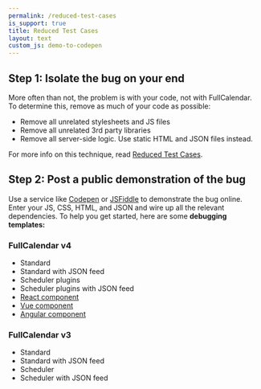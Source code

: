 ```yaml
---
permalink: /reduced-test-cases
is_support: true
title: Reduced Test Cases
layout: text
custom_js: demo-to-codepen
---
```


## Step 1: Isolate the bug on your end

More often than not, the problem is with your code, not with FullCalendar. To determine this, remove as much of your code as possible:

- Remove all unrelated stylesheets and JS files
- Remove all unrelated 3rd party libraries
- Remove all server-side logic. Use static HTML and JSON files instead.

For more info on this technique, read [Reduced Test Cases](http://css-tricks.com/reduced-test-cases/).


## Step 2: Post a public demonstration of the bug

Use a service like [Codepen](http://codepen.io/) or [JSFiddle](http://jsfiddle.net/) to demonstrate the bug online. Enter your JS, CSS, HTML, and JSON and wire up all the relevant dependencies. To help you get started, here are some **debugging templates:**

### FullCalendar v4

- <a data-codepen='{{ site.baseurl }}/docs/initialize-globals-demo'>Standard</a>
- <a data-codepen='{{ site.baseurl }}/docs/debug-json-feed'>Standard with JSON feed</a>
- <a data-codepen='{{ site.baseurl }}/docs/debug-scheduler'>Scheduler plugins</a>
- <a data-codepen='{{ site.baseurl }}/docs/debug-scheduler-json-feed'>Scheduler plugins with JSON feed</a>
- <a href='{{ site.fullcalendar_react_playground }}' target='_blank'>React component</a>
- <a href='{{ site.fullcalendar_vue_playground }}' target='_blank'>Vue component</a>
- <a href='{{ site.fullcalendar_angular_playground }}' target='_blank'>Angular component</a>

### FullCalendar v3

- <a data-codepen='{{ site.baseurl }}/docs/v3/initialization-demo'>Standard</a>
- <a data-codepen='{{ site.baseurl }}/docs/v3/debug-json-feed'>Standard with JSON feed</a>
- <a data-codepen='{{ site.baseurl }}/docs/v3/timeline-standard-view-demo'>Scheduler</a>
- <a data-codepen='{{ site.baseurl }}/docs/v3/debug-scheduler-json-feed'>Scheduler with JSON feed</a>
